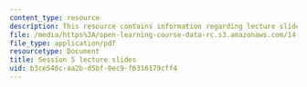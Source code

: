 ```yaml
---
content_type: resource
description: This resource contains information regarding lecture slide 5.
file: /media/https%3A/open-learning-course-data-rc.s3.amazonaws.com/14-581-international-economics-i-spring-2013/b3ce546caa2bd5bf0ec9f6316179cff4_MIT14_581S13_Lecslides5.pdf
file_type: application/pdf
resourcetype: Document
title: Session 5 lecture slides
uid: b3ce546c-aa2b-d5bf-0ec9-f6316179cff4
---
```


